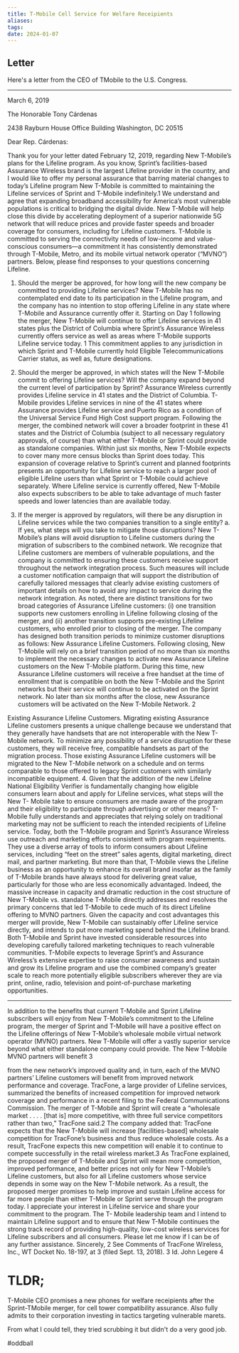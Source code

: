 ```yaml
---
title: T-Mobile Cell Service for Welfare Receipients
aliases: 
tags: 
date: 2024-01-07
---
```


## Letter

Here's a letter from the CEO of TMobile to the U.S. Congress.

--- 

March 6, 2019

The Honorable Tony Cárdenas

2438 Rayburn House Office Building Washington, DC 20515

Dear Rep. Cárdenas:

Thank you for your letter dated February 12, 2019, regarding New T-Mobile’s plans for the Lifeline program. As you know, Sprint’s facilities-based Assurance Wireless brand is the largest Lifeline provider in the country, and I would like to offer my personal assurance that barring material changes to today’s Lifeline program New T-Mobile is committed to maintaining the Lifeline services of Sprint and T-Mobile indefinitely.1
We understand and agree that expanding broadband accessibility for America’s most vulnerable populations is critical to bridging the digital divide. New T-Mobile will help close this divide by accelerating deployment of a superior nationwide 5G network that will reduce prices and provide faster speeds and broader coverage for consumers, including for Lifeline customers.
T-Mobile is committed to serving the connectivity needs of low-income and value-conscious consumers—a commitment it has consistently demonstrated through T-Mobile, Metro, and its mobile virtual network operator (“MVNO”) partners. Below, please find responses to your questions concerning Lifeline.
1. Should the merger be approved, for how long will the new company be committed to providing Lifeline services?
New T-Mobile has no contemplated end date to its participation in the Lifeline program, and the company has no intention to stop offering Lifeline in any state where T-Mobile and Assurance currently offer it. Starting on Day 1 following the merger, New T-Mobile will continue to offer Lifeline services in 41 states plus the District of Columbia where Sprint’s Assurance Wireless currently offers service as well as areas where T-Mobile supports Lifeline service today.
1 This commitment applies to any jurisdiction in which Sprint and T-Mobile currently hold Eligible Telecommunications Carrier status, as well as, future designations.
 
 2. Should the merger be approved, in which states will the New T-Mobile commit to offering Lifeline services? Will the company expand beyond the current level of participation by Sprint?
Assurance Wireless currently provides Lifeline service in 41 states and the District of Columbia. T-Mobile provides Lifeline services in nine of the 41 states where Assurance provides Lifeline service and Puerto Rico as a condition of the Universal Service Fund High Cost support program. Following the merger, the combined network will cover a broader footprint in these 41 states and the District of Columbia (subject to all necessary regulatory approvals, of course) than what either T-Mobile or Sprint could provide as standalone companies. Within just six months, New T-Mobile expects to cover many more census blocks than Sprint does today. This expansion of coverage relative to Sprint’s current and planned footprints presents an opportunity for Lifeline service to reach a larger pool of eligible Lifeline users than what Sprint or T-Mobile could achieve separately. Where Lifeline service is currently offered, New T-Mobile also expects subscribers to be able to take advantage of much faster speeds and lower latencies than are available today.
3. If the merger is approved by regulators, will there be any disruption in Lifeline services while the two companies transition to a single entity?
a. If yes, what steps will you take to mitigate those disruptions?
New T-Mobile’s plans will avoid disruption to Lifeline customers during the migration of subscribers to the combined network. We recognize that Lifeline customers are members of vulnerable populations, and the company is committed to ensuring these customers receive support throughout the network integration process. Such measures will include a customer notification campaign that will support the distribution of carefully tailored messages that clearly advise existing customers of important details on how to avoid any impact to service during the network integration.
As noted, there are distinct transitions for two broad categories of Assurance Lifeline customers: (i) one transition supports new customers enrolling in Lifeline following closing of the merger, and (ii) another transition supports pre-existing Lifeline customers, who enrolled prior to closing of the merger. The company has designed both transition periods to minimize customer disruptions as follows:
New Assurance Lifeline Customers. Following closing, New T-Mobile will rely on a brief transition period of no more than six months to implement the necessary changes to activate new Assurance Lifeline customers on the New T-Mobile platform. During this time, new Assurance Lifeline customers will receive a free handset at the time of enrollment that is compatible on both the New T-Mobile and the Sprint networks but their service will continue to be activated on the Sprint network. No later than six months after the close, new Assurance customers will be activated on the New T-Mobile Network.
2

 Existing Assurance Lifeline Customers. Migrating existing Assurance Lifeline customers presents a unique challenge because we understand that they generally have handsets that are not interoperable with the New T-Mobile network. To minimize any possibility of a service disruption for these customers, they will receive free, compatible handsets as part of the migration process. Those existing Assurance Lifeline customers will be migrated to the New T-Mobile network on a schedule and on terms comparable to those offered to legacy Sprint customers with similarly incompatible equipment.
4. Given that the addition of the new Lifeline National Eligibility Verifier is fundamentally changing how eligible consumers learn about and apply for Lifeline services, what steps will the New T- Mobile take to ensure consumers are made aware of the program and their eligibility to participate through advertising or other means?
T-Mobile fully understands and appreciates that relying solely on traditional marketing may not be sufficient to reach the intended recipients of Lifeline service. Today, both the T-Mobile program and Sprint’s Assurance Wireless use outreach and marketing efforts consistent with program requirements. They use a diverse array of tools to inform consumers about Lifeline services, including “feet on the street” sales agents, digital marketing, direct mail, and partner marketing. But more than that, T-Mobile views the Lifeline business as an opportunity to enhance its overall brand insofar as the family of T-Mobile brands have always stood for delivering great value, particularly for those who are less economically advantaged. Indeed, the massive increase in capacity and dramatic reduction in the cost structure of New T-Mobile vs. standalone T-Mobile directly addresses and resolves the primary concerns that led T-Mobile to cede much of its direct Lifeline offering to MVNO partners. Given the capacity and cost advantages this merger will provide, New T-Mobile can sustainably offer Lifeline service directly, and intends to put more marketing spend behind the Lifeline brand.
Both T-Mobile and Sprint have invested considerable resources into developing carefully tailored marketing techniques to reach vulnerable communities. T-Mobile expects to leverage Sprint’s and Assurance Wireless’s extensive expertise to raise consumer awareness and sustain and grow its Lifeline program and use the combined company’s greater scale to reach more potentially eligible subscribers wherever they are via print, online, radio, television and point-of-purchase marketing opportunities.
***
In addition to the benefits that current T-Mobile and Sprint Lifeline subscribers will enjoy from New T-Mobile’s commitment to the Lifeline program, the merger of Sprint and T-Mobile will have a positive effect on the Lifeline offerings of New T-Mobile’s wholesale mobile virtual network operator (MVNO) partners. New T-Mobile will offer a vastly superior service beyond what either standalone company could provide. The New T-Mobile MVNO partners will benefit
3

 from the new network’s improved quality and, in turn, each of the MVNO partners’ Lifeline customers will benefit from improved network performance and coverage.
TracFone, a large provider of Lifeline services, summarized the benefits of increased competition for improved network coverage and performance in a recent filing to the Federal Communications Commission. The merger of T-Mobile and Sprint will create a “wholesale market . . . . [that is] more competitive, with three full service competitors rather than two,” TracFone said.2 The company added that:
TracFone expects that the New T-Mobile will increase [facilities-based] wholesale competition for TracFone’s business and thus reduce wholesale costs. As a result, TracFone expects this new competition will enable it to continue to compete successfully in the retail wireless market.3
As TracFone explained, the proposed merger of T-Mobile and Sprint will mean more competition, improved performance, and better prices not only for New T-Mobile’s Lifeline customers, but also for all Lifeline customers whose service depends in some way on the New T-Mobile network. As a result, the proposed merger promises to help improve and sustain Lifeline access for far more people than either T-Mobile or Sprint serve through the program today.
I appreciate your interest in Lifeline service and share your commitment to the program. The T- Mobile leadership team and I intend to maintain Lifeline support and to ensure that New T-Mobile continues the strong track record of providing high-quality, low-cost wireless services for Lifeline subscribers and all consumers. Please let me know if I can be of any further assistance.
Sincerely,
2 See Comments of TracFone Wireless, Inc., WT Docket No. 18-197, at 3 (filed Sept. 13, 2018). 3 Id.
John Legere
  4

# TLDR;

T-Mobile CEO promises a new phones for welfare receipients after the Sprint-TMobile merger, for cell tower compatibility assurance. Also fully admits to their corporation investing in tactics targeting vulnerable marets.

From what I could tell, they tried scrubbing it but didn't do a very good job.

#oddball
